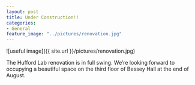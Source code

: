```yaml
---
layout: post
title: Under Construction!!
categories:
- General
feature_image: "../pictures/renovation.jpg"
---
```


![useful image]({{ site.url }}/pictures/renovation.jpg)

The Hufford Lab renovation is in full swing. We’re looking forward to occupying a beautiful space on the third floor of Bessey Hall at the end of August.
